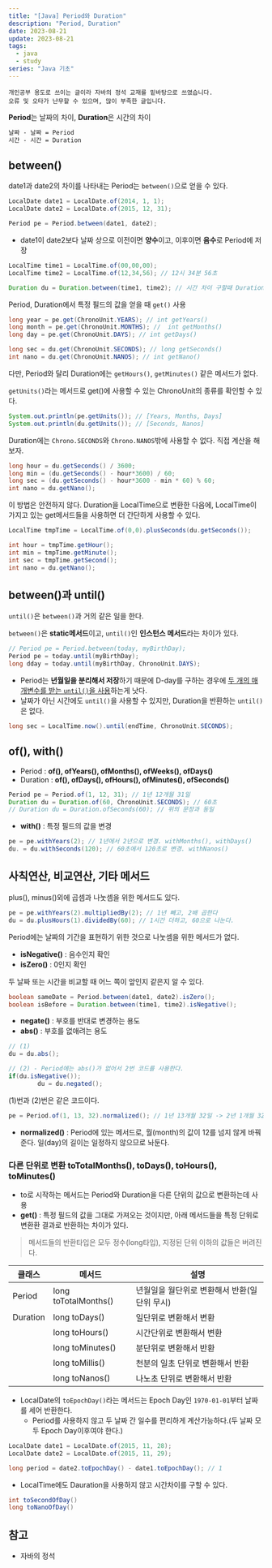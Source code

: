 ```yaml
---
title: "[Java] Period와 Duration"
description: "Period, Duration"
date: 2023-08-21
update: 2023-08-21
tags:
  - java
  - study
series: "Java 기초"
---
```


```
개인공부 용도로 쓰이는 글이라 자바의 정석 교재를 밑바탕으로 쓰였습니다.
오류 및 오타가 난무할 수 있으며, 많이 부족한 글입니다.
```

**Period**는 날짜의 차이, **Duration**은 시간의 차이

```markdown
날짜 - 날짜 = Period
시간 - 시간 = Duration
```

## between()

date1과 date2의 차이를 나타내는 Period는 `between()`으로 얻을 수 있다.

```java
LocalDate date1 = LocalDate.of(2014, 1, 1);
LocalDate date2 = LocalDate.of(2015, 12, 31);

Period pe = Period.between(date1, date2);
```

- date1이 date2보다 날짜 상으로 이전이면 **양수**이고, 이후이면 **음수**로 Period에 저장

```java
LocalTime time1 = LocalTime.of(00,00,00);
LocalTime time2 = LocalTime.of(12,34,56); // 12시 34분 56초

Duration du = Duration.between(time1, time2); // 시간 차이 구할때 Duration사용
```

Period, Duration에서 특정 필드의 값을 얻을 때 `get()` 사용

```java
long year = pe.get(ChronoUnit.YEARS); // int getYears()
long month = pe.get(ChronoUnit.MONTHS); //  int getMonths()
long day = pe.get(ChronoUnit.DAYS); // int getDays()

long sec = du.get(ChronoUnit.SECONDS); // long getSeconds()
int nano = du.get(ChronoUnit.NANOS); // int getNano()
```

다만, Period와 달리 Duration에는 `getHours()`, `getMinutes()` 같은 메서드가 없다.

`getUnits()`라는 메서드로 get()에 사용할 수 있는 ChronoUnit의 종류를 확인할 수 있다.

```java
System.out.println(pe.getUnits()); // [Years, Months, Days]
System.out.println(du.getUnits()); // [Seconds, Nanos]
```

Duration에는 `Chrono.SECONDS`와 `Chrono.NANOS`밖에 사용할 수 없다. 직접 계산을 해보자. 

```java
long hour = du.getSeconds() / 3600;
long min = (du.getSeconds() - hour*3600) / 60;
long sec = (du.getSeconds() - hour*3600 - min * 60) % 60;
int nano = du.getNano();
```

이 방법은 안전하지 않다. Duration을 LocalTime으로 변환한 다음에, LocalTime이 가지고 있는 get메서드들을 사용하면 더 간단하게 사용할 수 있다.

```java
LocalTime tmpTime = LocalTime.of(0,0).plusSeconds(du.getSeconds());

int hour = tmpTime.getHour();
int min = tmpTime.getMinute();
int sec = tmpTime.getSecond();
int nano = du.getNano();
```

## between()과 until()

`until()`은 `between()`과 거의 같은 일을 한다. 

`between()`은 **static메서드**이고, `until()`인 **인스턴스 메서드**라는 차이가 있다.

```java
// Period pe = Period.between(today, myBirthDay);
Period pe = today.until(myBirthDay);
long dday = today.until(myBirthDay, ChronoUnit.DAYS);
```

- Period는 **년월일을 분리해서 저장**하기 때문에 D-day를 구하는 경우에 <u>두 개의 매개변수를 받는 `until()`을 사용</u>하는게 낫다.
- 날짜가 아닌 시간에도 `until()`을 사용할 수 있지만, Duration을 반환하는 `until()`은 없다.

```java
long sec = LocalTime.now().until(endTime, ChronoUnit.SECONDS);
```

## of(), with()

- Period : **of(), ofYears(), ofMonths(), ofWeeks(), ofDays()**
- Duration : **of(), ofDays(), ofHours(), ofMinutes(), ofSeconds()**

```java
Period pe = Period.of(1, 12, 31); // 1년 12개월 31일
Duration du = Duration.of(60, ChronoUnit.SECONDS); // 60초
// Duration du = Duration.ofSeconds(60); // 위의 문장과 동일
```

- **with()** : 특정 필드의 값을 변경

```java
pe = pe.withYears(2); // 1년에서 2년으로 변경. withMonths(), withDays()
du. = du.withSeconds(120); // 60초에서 120초로 변경. withNanos()
```

## 사칙연산, 비교연산, 기타 메서드

plus(), minus()외에 곱셈과 나눗셈을 위한 메서드도 있다.

```java
pe = pe.withYears(2).multipliedBy(2); // 1년 빼고, 2배 곱한다
du = du.plusHours(1).dividedBy(60); // 1시간 더하고, 60으로 나눈다.
```

Period에는 날짜의 기간을 표현하기 위한 것으로 나눗셈을 위한 메서드가 없다.

- **isNegative()** : 음수인지 확인
- **isZero()** : 0인지 확인

두 날짜 또는 시간을 비교할 때 어느 쪽이 앞인지 같은지 알 수 있다.

```java
boolean sameDate = Period.between(date1, date2).isZero();
boolean isBefore = Duration.between(time1, time2).isNegative();
```

- **negate()** : 부호를 반대로 변경하는 용도
- **abs()** : 부호를 없애려는 용도

```java
// (1)
du = du.abs();
```

```java
// (2) - Period에는 abs()가 없어서 2번 코드를 사용한다.
if(du.isNegative());
		du = du.negated();
```

(1)번과 (2)번은 같은 코드이다.

```java
pe = Period.of(1, 13, 32).normalized(); // 1년 13개월 32일 -> 2년 1개월 32일
```

- **normalized()** : Period에 있는 메서드로, 월(month)의 값이 12를 넘지 않게 바꿔준다. 일(day)의 길이는 일정하지 않으므로 놔둔다.

### 다른 단위로 변환 toTotalMonths(), toDays(), toHours(), toMinutes()

- to로 시작하는 메서드는 Period와 Duration을 다른 단위의 값으로 변환하는데 사용
- **get()** : 특정 필드의 값을 그대로 가져오는 것이지만, 아래 메서드들을 특정 단위로 변환환 결과로 반환하는 차이가 있다.

> 메서드들의 반환타입은 모두 정수(long타입), 지정된 단위 이하의 값들은 버려진다.
> 

| 클래스 | 메서드 | 설명 |
| --- | --- | --- |
| Period | long toTotalMonths() | 년월일을 월단위로 변환해서 반환(일 단위 무시) |
| Duration | long toDays() | 일단위로 변환해서 변환 |
|  | long toHours() | 시간단위로 변환해서 변환 |
|  | long toMinutes() | 분단위로 변환해서 반환 |
|  | long toMillis() | 천분의 일초 단위로 변환해서 반환 |
|  | long toNanos() | 나노초 단위로 변환해서 반환 |
- LocalDate의 `toEpochDay()`라는 메서드는 Epoch Day인 `1970-01-01`부터 날짜를 세어 반환한다.
    - Period를 사용하지 않고 두 날짜 간 일수를 편리하게 계산가능하다.(두 날짜 모두 Epoch Day이후여야 한다.)

```java
LocalDate date1 = LocalDate.of(2015, 11, 28);
LocalDate date2 = LocalDate.of(2015, 11, 29);

long period = date2.toEpochDay() - date1.toEpochDay(); // 1
```

- LocalTime에도 Dauration을 사용하지 않고 시간차이를 구할 수 있다.

```java
int toSecondOfDay()
long toNanoOfDay()
```

## 참고

- 자바의 정석